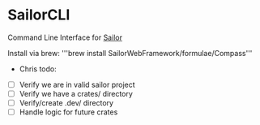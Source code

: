 # SailorCLI

Command Line Interface for [Sailor](https://github.com/JoshSweaterGuy/Sailor)

Install via brew:
'''brew install SailorWebFramework/formulae/Compass'''


- Chris todo:

- [ ] Verify we are in valid sailor project
- [ ] Verify we have a crates/ directory
- [ ] Verify/create .dev/ directory
- [ ] Handle logic for future crates

